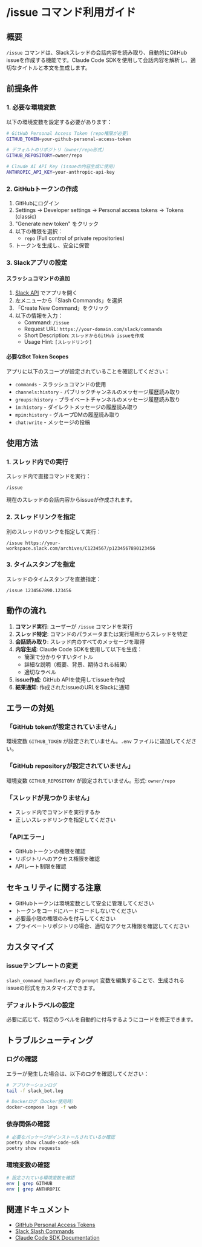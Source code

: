# /issue コマンド利用ガイド

## 概要

`/issue` コマンドは、Slackスレッドの会話内容を読み取り、自動的にGitHub issueを作成する機能です。Claude Code SDKを使用して会話内容を解析し、適切なタイトルと本文を生成します。

## 前提条件

### 1. 必要な環境変数

以下の環境変数を設定する必要があります：

```bash
# GitHub Personal Access Token (repo権限が必要)
GITHUB_TOKEN=your-github-personal-access-token

# デフォルトのリポジトリ（owner/repo形式）
GITHUB_REPOSITORY=owner/repo

# Claude AI API Key (issueの内容生成に使用)
ANTHROPIC_API_KEY=your-anthropic-api-key
```

### 2. GitHubトークンの作成

1. GitHubにログイン
2. Settings → Developer settings → Personal access tokens → Tokens (classic)
3. "Generate new token" をクリック
4. 以下の権限を選択：
   - `repo` (Full control of private repositories)
5. トークンを生成し、安全に保管

### 3. Slackアプリの設定

#### スラッシュコマンドの追加

1. [Slack API](https://api.slack.com/apps) でアプリを開く
2. 左メニューから「Slash Commands」を選択
3. 「Create New Command」をクリック
4. 以下の情報を入力：
   - Command: `/issue`
   - Request URL: `https://your-domain.com/slack/commands`
   - Short Description: `スレッドからGitHub issueを作成`
   - Usage Hint: `[スレッドリンク]`

#### 必要なBot Token Scopes

アプリに以下のスコープが設定されていることを確認してください：

- `commands` - スラッシュコマンドの使用
- `channels:history` - パブリックチャンネルのメッセージ履歴読み取り
- `groups:history` - プライベートチャンネルのメッセージ履歴読み取り
- `im:history` - ダイレクトメッセージの履歴読み取り
- `mpim:history` - グループDMの履歴読み取り
- `chat:write` - メッセージの投稿

## 使用方法

### 1. スレッド内での実行

スレッド内で直接コマンドを実行：

```
/issue
```

現在のスレッドの会話内容からissueが作成されます。

### 2. スレッドリンクを指定

別のスレッドのリンクを指定して実行：

```
/issue https://your-workspace.slack.com/archives/C1234567/p1234567890123456
```

### 3. タイムスタンプを指定

スレッドのタイムスタンプを直接指定：

```
/issue 1234567890.123456
```

## 動作の流れ

1. **コマンド実行**: ユーザーが `/issue` コマンドを実行
2. **スレッド特定**: コマンドのパラメータまたは実行場所からスレッドを特定
3. **会話読み取り**: スレッド内のすべてのメッセージを取得
4. **内容生成**: Claude Code SDKを使用して以下を生成：
   - 簡潔で分かりやすいタイトル
   - 詳細な説明（概要、背景、期待される結果）
   - 適切なラベル
5. **issue作成**: GitHub APIを使用してissueを作成
6. **結果通知**: 作成されたissueのURLをSlackに通知

## エラーの対処

### 「GitHub tokenが設定されていません」

環境変数 `GITHUB_TOKEN` が設定されていません。`.env` ファイルに追加してください。

### 「GitHub repositoryが設定されていません」

環境変数 `GITHUB_REPOSITORY` が設定されていません。形式: `owner/repo`

### 「スレッドが見つかりません」

- スレッド内でコマンドを実行するか
- 正しいスレッドリンクを指定してください

### 「APIエラー」

- GitHubトークンの権限を確認
- リポジトリへのアクセス権限を確認
- APIレート制限を確認

## セキュリティに関する注意

- GitHubトークンは環境変数として安全に管理してください
- トークンをコードにハードコードしないでください
- 必要最小限の権限のみを付与してください
- プライベートリポジトリの場合、適切なアクセス権限を確認してください

## カスタマイズ

### issueテンプレートの変更

`slash_command_handlers.py` の `prompt` 変数を編集することで、生成されるissueの形式をカスタマイズできます。

### デフォルトラベルの設定

必要に応じて、特定のラベルを自動的に付与するようにコードを修正できます。

## トラブルシューティング

### ログの確認

エラーが発生した場合は、以下のログを確認してください：

```bash
# アプリケーションログ
tail -f slack_bot.log

# Dockerログ（Docker使用時）
docker-compose logs -f web
```

### 依存関係の確認

```bash
# 必要なパッケージがインストールされているか確認
poetry show claude-code-sdk
poetry show requests
```

### 環境変数の確認

```bash
# 設定されている環境変数を確認
env | grep GITHUB
env | grep ANTHROPIC
```

## 関連ドキュメント

- [GitHub Personal Access Tokens](https://docs.github.com/en/authentication/keeping-your-account-and-data-secure/creating-a-personal-access-token)
- [Slack Slash Commands](https://api.slack.com/interactivity/slash-commands)
- [Claude Code SDK Documentation](https://docs.anthropic.com/ja/docs/claude-code/sdk)
